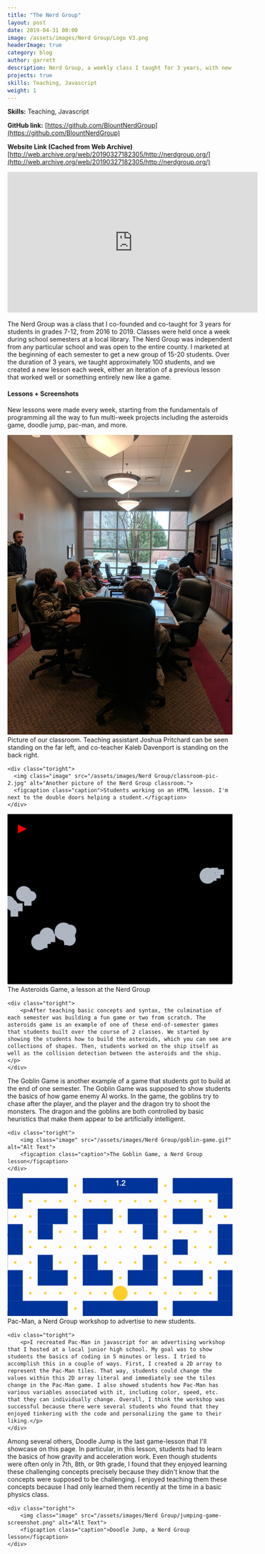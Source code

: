 ```yaml
---
title: "The Nerd Group"
layout: post
date: 2019-04-31 00:00
image: /assets/images/Nerd Group/Logo V3.png
headerImage: true
category: blog
author: garrett
description: Nerd Group, a weekly class I taught for 3 years, with new lessons every week.
projects: true
skills: Teaching, Javascript
weight: 1
---
```


**Skills:** Teaching, Javascript

**GitHub link:** [https://github.com/BlountNerdGroup](https://github.com/BlountNerdGroup)

**Website Link (Cached from Web Archive)**
[http://web.archive.org/web/20190327182305/http://nerdgroup.org/](http://web.archive.org/web/20190327182305/http://nerdgroup.org/)

<iframe width="560" height="315" src="https://www.youtube.com/embed/Z_wRPtidxf8?si=4Ld8omLEn8TrybwW" title="YouTube video player" frameborder="0" allow="accelerometer; autoplay; clipboard-write; encrypted-media; gyroscope; picture-in-picture; web-share" allowfullscreen></iframe>

The Nerd Group was a class that I co-founded and co-taught for 3 years for students in grades 7-12,
from 2016 to 2019. Classes were held once a week during school semesters at a local library. The
Nerd Group was independent from any particular school and was open to the entire county. I marketed
at the beginning of each semester to get a new group of 15-20 students. Over the duration of 3
years, we taught approximately 100 students, and we created a new lesson each week, either an 
iteration of a previous lesson that worked well or something entirely new like a game.

#### Lessons + Screenshots
New lessons were made every week, starting from the fundamentals of programming all the way to fun 
multi-week projects including the asteroids game, doodle jump, pac-man, and more. 

<div class="side-by-side">
    <div class="toleft">
        <img class="image" src="/assets/images/Nerd Group/classroom-pic-1.jpg" alt="Picture of the Nerd Group classroom.">
        <figcaption class="caption">Picture of our classroom. Teaching assistant Joshua Pritchard can be seen standing on the far left, and co-teacher Kaleb Davenport is standing on the back right.</figcaption>
    </div>

    <div class="toright">
      <img class="image" src="/assets/images/Nerd Group/classroom-pic-2.jpg" alt="Another picture of the Nerd Group classroom.">
      <figcaption class="caption">Students working on an HTML lesson. I'm next to the double doors helping a student.</figcaption>
    </div>
</div>

<div class="side-by-side">
    <div class="toleft">
        <img class="image" src="/assets/images/Nerd Group/Asteroids-GIF.gif" alt="A lesson at the Nerd Group where students built the Asteroids game.">
        <figcaption class="caption">The Asteroids Game, a lesson at the Nerd Group</figcaption>
    </div>

    <div class="toright">
        <p>After teaching basic concepts and syntax, the culmination of each semester was building a fun game or two from scratch. The asteroids game is an example of one of these end-of-semester games that students built over the course of 2 classes. We started by showing the students how to build the asteroids, which you can see are collections of shapes. Then, students worked on the ship itself as well as the collision detection between the asteroids and the ship.</p>
    </div>
</div>

<div class="side-by-side">
    <div class="toleft">
        <p>The Goblin Game is another example of a game that students got to build at the end of one semester. The Goblin Game was supposed to show students the basics of how game enemy AI works. In the game, the goblins try to chase after the player, and the player and the dragon try to shoot the monsters. The dragon and the goblins are both controlled by basic heuristics that make them appear to be artificially intelligent.</p>
    </div>

    <div class="toright">
        <img class="image" src="/assets/images/Nerd Group/goblin-game.gif" alt="Alt Text">
        <figcaption class="caption">The Goblin Game, a Nerd Group lesson</figcaption>
    </div>
</div>

<div class="side-by-side">
    <div class="toleft">
        <img class="image" src="/assets/images/Nerd Group/pacman.gif" alt="A lesson at the Nerd Group where students built the Asteroids game.">
        <figcaption class="caption">Pac-Man, a Nerd Group workshop to advertise to new students.</figcaption>
    </div>

    <div class="toright">
        <p>I recreated Pac-Man in javascript for an advertising workshop that I hosted at a local junior high school. My goal was to show students the basics of coding in 5 minutes or less. I tried to accomplish this in a couple of ways. First, I created a 2D array to represent the Pac-Man tiles. That way, students could change the values within this 2D array literal and immediately see the tiles change in the Pac-Man game. I also showed students how Pac-Man has various variables associated with it, including color, speed, etc. that they can individually change. Overall, I think the workshop was successful because there were several students who found that they enjoyed tinkering with the code and personalizing the game to their liking.</p>
    </div>
</div>

<div class="side-by-side">
    <div class="toleft">
        <p>Among several others, Doodle Jump is the last game-lesson that I'll showcase on this page. In particular, in this lesson, students had to learn the basics of how gravity and acceleration work. Even though students were often only in 7th, 8th, or 9th grade, I found that they enjoyed learning these challenging concepts precisely because they didn't know that the concepts were supposed to be challenging. I enjoyed teaching them these concepts because I had only learned them recently at the time in a basic physics class.</p>
    </div>

    <div class="toright">
        <img class="image" src="/assets/images/Nerd Group/jumping-game-screenshot.png" alt="Alt Text">
        <figcaption class="caption">Doodle Jump, a Nerd Group lesson</figcaption>
    </div>
</div>